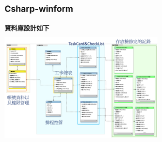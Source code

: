 # Csharp-winform
## 資料庫設計如下
![image](https://github.com/TsaiHaoWei/Csharp-winform/blob/main/DB_ERModel.png)
